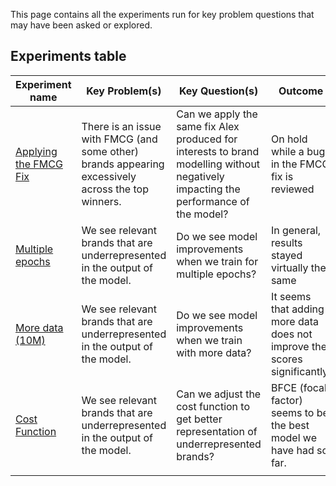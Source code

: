 This page contains all the experiments run for key problem questions that may have been asked or explored.

## Experiments table
| Experiment name | Key Problem(s) | Key Question(s) | Outcome |
| --- | --- | --- | --- |
| [Applying the FMCG Fix](https://coda.io/d/_dK5h4iVEEUo/_suj6r) | There is an issue with FMCG (and some other) brands appearing excessively across the top winners.  | Can we apply the same fix Alex produced for interests to brand modelling without negatively impacting the performance of the model? | On hold while a bug in the FMCG fix is reviewed |
| [Multiple epochs](https://coda.io/d/_dK5h4iVEEUo/_suLLi) | We see relevant brands that are underrepresented in the output of the model. | Do we see model improvements when we train for multiple epochs? | In general, results stayed virtually the same |
| [More data (10M)](https://coda.io/d/_dK5h4iVEEUo/_su1V0) | We see relevant brands that are underrepresented in the output of the model. | Do we see model improvements when we train with more data? | It seems that adding more data does not improve the scores significantly. |
| [Cost Function](https://coda.io/d/_dK5h4iVEEUo/_suvez) | We see relevant brands that are underrepresented in the output of the model. | Can we adjust the cost function to get better representation of underrepresented brands? | BFCE (focal factor) seems to be the best model we have had so far. |
|  |  |  |  |